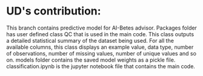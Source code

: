 # UD's contribution:
This branch contains predictive model for AI-Betes advisor.
Packages folder has user defined class QC that is used in the main code. This class outputs a detailed statistical summary of the dataset being used. For all the available columns, this class displays an example value, data type, number of observations, 
number of missing values, number of unique values and so on.
models folder contains the saved model weights as a pickle file.
classification.ipynb is the jupyter notebook file that contains the main code.
